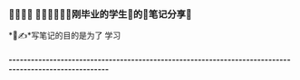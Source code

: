 ### 💖💛💙💚 👩‍💻💝💗💜🖤刚毕业的学生🐶的📒笔记分享📝

*📒✍*写笔记的目的是为了 学习

#### -------------------------------------------------------------------------------------------------------
